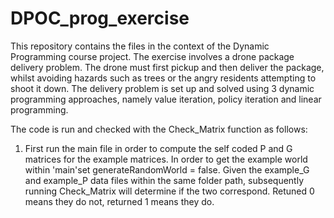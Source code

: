 # DPOC_prog_exercise

This repository contains the files in the context of the Dynamic Programming course project. The exercise involves a drone package delivery problem. The drone must first pickup and then deliver the package, whilst avoiding hazards such as trees or the angry residents attempting to shoot it down. The delivery problem is set up and solved using 3 dynamic programming approaches, namely value iteration, policy iteration and linear programming. 

The code is run and checked with the Check_Matrix function as follows: 

1. First run the main file in order to compute the self coded P and G matrices for the example matrices. In order to get the example world within 'main'set generateRandomWorld = false. Given the example_G and example_P data files within the same folder path, subsequently running Check_Matrix will determine if the two correspond. Retuned 0 means they do not, returned 1 means they do. 
